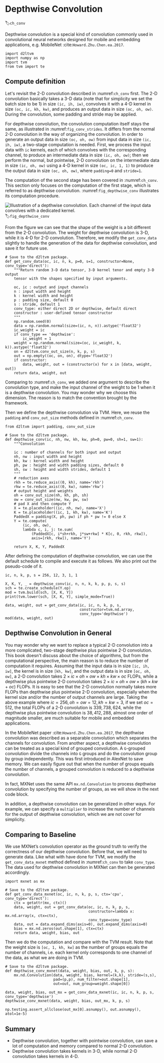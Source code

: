 # Depthwise Convolution
:label:`ch_conv`

Depthwise convolution is a special kind of convolution commonly used in convolutional neural networks designed for mobile and embedding applications, e.g. MobileNet :cite:`Howard.Zhu.Chen.ea.2017`.

```{.python .input  n=1}
import d2ltvm
import numpy as np
import tvm
from tvm import te
```

## Compute definition

Let's revisit the 2-D convolution described in :numref:`ch_conv` first. The 2-D convolution basically takes a 3-D data (note that for simplicity we set the batch size to be 1) in size `(ic, ih, iw)`, convolves it with a 4-D kernel in size `(oc, ic, kh, kw)`, and produces an output data in size `(oc, oh, ow)`. During the convolution, some padding and stride may be applied.

For depthwise convolution, the convolution computation itself stays the same, as illustrated in :numref:`fig_conv_strides`. It differs from the normal 2-D convolution in the way of organizing the convolution. In order to generate an output data in size `(oc, oh, ow)` from input data in size `(ic, ih, iw)`, a two-stage computation is needed. First, we process the input data with `ic` kernels, each of which convolves with the corresponding channel, to produce an intermediate data in size `(ic, oh, ow)`; then we perform the normal, but pointwise, 2-D convolution on the intermediate data in size `(ic, oh, ow)` using a 4-D kernel in size `(oc, ic, 1, 1)` to produce the output data in size `(oc, oh, ow)`, where `padding=0` and `stride=1`.

The computation of the second stage has been covered in :numref:`ch_conv`. This section only focuses on the computation of the first stage, which is referred to as depthwise convolution. :numref:`fig_depthwise_conv` illustrates its computation procedure.

![Illustration of a depthwise convolution. Each channel of the input data convolves with a dedicated kernel.](../img/depthwise-conv.svg)
:label:`fig_depthwise_conv`

From the figure we can see that the shape of the weight is a bit different from the 2-D convolution. The weight for depthwise convolution is 3-D, while it is 4-D for 2-D convolution. Therefore, we modify the `get_conv_data` slightly to handle the generation of the data for depthwise convolution, and save it for future use.

```{.python .input  n=8}
# Save to the d2ltvm package.
def get_conv_data(oc, ic, n, k, p=0, s=1, constructor=None, conv_type='direct'):
    """Return random 3-D data tensor, 3-D kernel tenor and empty 3-D output 
    tensor with the shapes specified by input arguments.

    oc, ic : output and input channels
    n : input width and height
    k : kernel width and height
    p : padding size, default 0
    s : stride, default 1
    conv_type: either direct 2D or depthwise, default direct
    constructor : user-defined tensor constructor
    """
    np.random.seed(0)
    data = np.random.normal(size=(ic, n, n)).astype('float32')
    ic_weight = ic
    if conv_type == 'depthwise':
        ic_weight = 1
    weight = np.random.normal(size=(oc, ic_weight, k, k)).astype('float32')
    on = d2ltvm.conv_out_size(n, k, p, s)
    out = np.empty((oc, on, on), dtype='float32')
    if constructor:
        data, weight, out = (constructor(x) for x in [data, weight, out])
    return data, weight, out
```

Comparing to :numref:`ch_conv`, we added one argument to describe the convolution type, and make the input channel of the weight to be 1 when it is a depthwise convolution. You may wonder why we choose this dimension. The reason is to match the convention brought by the framework.

Then we define the depthwise convolution via TVM. Here, we reuse the `padding` and `conv_out_size` methods defined in :numref:`ch_conv`.

```{.python .input  n=56}
from d2ltvm import padding, conv_out_size

# Save to the d2ltvm package.
def depthwise_conv(ic, nh, nw, kh, kw, ph=0, pw=0, sh=1, sw=1):
    """Convolution

    ic : number of channels for both input and output
    nh, nw : input width and height
    kh, kw : kernel width and height
    ph, pw : height and width padding sizes, default 0
    sh, sw : height and width strides, default 1
    """
    # reduction axes
    rkh = te.reduce_axis((0, kh), name='rkh')
    rkw = te.reduce_axis((0, kw), name='rkw')
    # output height and weights
    oh = conv_out_size(nh, kh, ph, sh)
    ow = conv_out_size(nw, kw, pw, sw)
    # pad X and then compute Y
    X = te.placeholder((ic, nh, nw), name='X')
    K = te.placeholder((ic, 1, kh, kw), name='K')
    PaddedX = padding(X, ph, pw) if ph * pw != 0 else X
    Y = te.compute(
        (ic, oh, ow),
        lambda c, i, j: te.sum(
            (PaddedX[c, i*sh+rkh, j*sw+rkw] * K[c, 0, rkh, rkw]),
            axis=[rkh, rkw]), name='Y')
    
    return X, K, Y, PaddedX
```

After defining the computation of depthwise convolution, we can use the default schedule to compile and execute it as follows.
We also print out the pseudo-code of it.

```{.python .input}
ic, n, k, p, s = 256, 12, 3, 1, 1

X, K, Y, _ = depthwise_conv(ic, n, n, k, k, p, p, s, s)
sch = te.create_schedule(Y.op)
mod = tvm.build(sch, [X, K, Y])
print(tvm.lower(sch, [X, K, Y], simple_mode=True))

data, weight, out = get_conv_data(ic, ic, n, k, p, s, 
                                  constructor=tvm.nd.array, 
                                  conv_type='depthwise')
mod(data, weight, out)
```

## Depthwise Convolution in General

You may wonder why we want to replace a typical 2-D convolution into a more complicated, two-stage depthwise plus pointwise 2-D convolution. This book doesn't discuss about the choice of algorithms, but from the computational perspective, the main reason is to reduce the number of computation it requires. Assuming that the input data is in size `[ic, ih, iw]`, the kernel is in size `[kh, kw]`, and the output data is in size `[oc, oh, ow]`, a 2-D convolution takes $2 \times ic \times oh \times ow \times kh \times kw \times oc$ FLOPs, while a depthwise plus pointwise 2-D convolution takes $2 \times ic \times oh \times ow \times (kh \times kw + oc)$ FLOPs. It is easy to see that the 2-D convolution normally takes more FLOPs than depthwise plus pointwise 2-D convolution, especially when the kernel size and/or the number of output channels are large. Taking the above example where $ic=256, oh=ow=12, kh=kw=3$, if we set $oc=512$, the total FLOPs of a 2-D convolution is $339,738,624$, while the depthwise plus pointwise convolution is $38,412,288$, almost one order of magnitude smaller, are much suitable for mobile and embedded applications.

In the MobileNet paper :cite:`Howard.Zhu.Chen.ea.2017`, the depthwise convolution was described as a separable convolution which separates the channels for convolution. From another aspect, a depthwise convolution can be treated as a special kind of grouped convolution. A `G`-grouped convolution divide the channels into `G` groups and do the convolution group by group independently. This was first introduced in AlexNet to save memory. We can easily figure out that when the number of groups equals the number of channels, a grouped convolution is reduced to a depthwise convolution.

In fact, MXNet uses the same API `mx.nd.Convolution` to process depthwise convolution by specifying the number of groups, as we will show in the next code block.

In addition, a depthwise convolution can be generalized in other ways. For example, we can specify a `multiplier` to increase the number of channels for the output of depthwise convolution, which we are not cover for simplicity.

## Comparing to Baseline

We use MXNet’s convolution operator as the ground truth to verify the correctness of our depthwise convolution. Before that, we will need to generate data. Like what with have done for TVM, we modify the `get_conv_data_mxnet` method defined in :numref:`ch_conv` to take `conv_type`. The data used for depthwise convolution in MXNet can then be generated accordingly.

```{.python .input  n=10}
import mxnet as mx

# Save to the d2ltvm package.
def get_conv_data_mxnet(oc, ic, n, k, p, s, ctx='cpu', conv_type='direct'):
    ctx = getattr(mx, ctx)()
    data, weight, out = get_conv_data(oc, ic, n, k, p, s, 
                                      constructor=lambda x: mx.nd.array(x, ctx=ctx),
                                      conv_type=conv_type)
    data, out = data.expand_dims(axis=0), out.expand_dims(axis=0)
    bias = mx.nd.zeros(out.shape[1], ctx=ctx)
    return data, weight, bias, out
```

Then we do the computation and compare with the TVM result. Note that the weight size is `[oc, 1, kh, kw]` as the number of groups equals the number of channels, i.e. each kernel only corresponds to one channel of the data, as what we are doing in TVM.

```{.python .input}
# Save to the d2ltvm package.
def depthwise_conv_mxnet(data, weight, bias, out, k, p, s):
    mx.nd.Convolution(data, weight, bias, kernel=(k,k), stride=(s,s),
                      pad=(p,p), num_filter=out.shape[1], 
                      out=out, num_group=weight.shape[0])

data, weight, bias, out_mx = get_conv_data_mxnet(ic, ic, n, k, p, s, conv_type='depthwise')
depthwise_conv_mxnet(data, weight, bias, out_mx, k, p, s)

np.testing.assert_allclose(out_mx[0].asnumpy(), out.asnumpy(), atol=1e-5)
```

## Summary

- Depthwise convolution, together with pointwise convolution, can save a lot of computation and memory compared to normal 2-D convolution.
- Depthwise convolution takes kernels in 3-D, while normal 2-D convolution takes kernels in 4-D.

```{.python .input}

```
